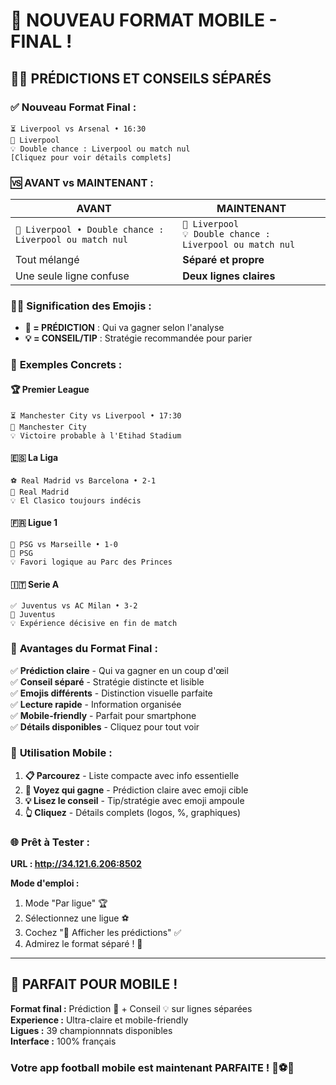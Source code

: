 # 📱 NOUVEAU FORMAT MOBILE - FINAL ! 

## 🎯💡 **PRÉDICTIONS ET CONSEILS SÉPARÉS**

### ✅ **Nouveau Format Final :**

```
⏳ Liverpool vs Arsenal • 16:30
🎯 Liverpool
💡 Double chance : Liverpool ou match nul
[Cliquez pour voir détails complets]
```

### 🆚 **AVANT vs MAINTENANT :**

| **AVANT** | **MAINTENANT** |
|-----------|----------------|
| `🎯 Liverpool • Double chance : Liverpool ou match nul` | `🎯 Liverpool`<br>`💡 Double chance : Liverpool ou match nul` |
| Tout mélangé | **Séparé et propre** |
| Une seule ligne confuse | **Deux lignes claires** |

### 🎯💡 **Signification des Emojis :**

- **🎯 = PRÉDICTION** : Qui va gagner selon l'analyse
- **💡 = CONSEIL/TIP** : Stratégie recommandée pour parier

### 📱 **Exemples Concrets :**

#### 🏆 **Premier League**
```
⏳ Manchester City vs Liverpool • 17:30
🎯 Manchester City  
💡 Victoire probable à l'Etihad Stadium
```

#### 🇪🇸 **La Liga**  
```
⚽ Real Madrid vs Barcelona • 2-1
🎯 Real Madrid
💡 El Clasico toujours indécis
```

#### 🇫🇷 **Ligue 1**
```
🔴 PSG vs Marseille • 1-0  
🎯 PSG
💡 Favori logique au Parc des Princes
```

#### 🇮🇹 **Serie A**
```
✅ Juventus vs AC Milan • 3-2
🎯 Juventus
💡 Expérience décisive en fin de match
```

### 🚀 **Avantages du Format Final :**

✅ **Prédiction claire** - Qui va gagner en un coup d'œil  
✅ **Conseil séparé** - Stratégie distincte et lisible  
✅ **Emojis différents** - Distinction visuelle parfaite  
✅ **Lecture rapide** - Information organisée  
✅ **Mobile-friendly** - Parfait pour smartphone  
✅ **Détails disponibles** - Cliquez pour tout voir  

### 📱 **Utilisation Mobile :**

1. **📋 Parcourez** - Liste compacte avec info essentielle
2. **🎯 Voyez qui gagne** - Prédiction claire avec emoji cible  
3. **💡 Lisez le conseil** - Tip/stratégie avec emoji ampoule
4. **👆 Cliquez** - Détails complets (logos, %, graphiques)

### 🌐 **Prêt à Tester :**

**URL : http://34.121.6.206:8502**

**Mode d'emploi :**
1. Mode "Par ligue" 🏆
2. Sélectionnez une ligue ⚽  
3. Cochez "🎯 Afficher les prédictions" ✅
4. Admirez le format séparé ! 🎉

---

## 🎉 **PARFAIT POUR MOBILE !**

**Format final :** Prédiction 🎯 + Conseil 💡 sur lignes séparées  
**Experience :** Ultra-claire et mobile-friendly  
**Ligues :** 39 championnnats disponibles  
**Interface :** 100% français  

### **Votre app football mobile est maintenant PARFAITE ! 📱⚽🚀**